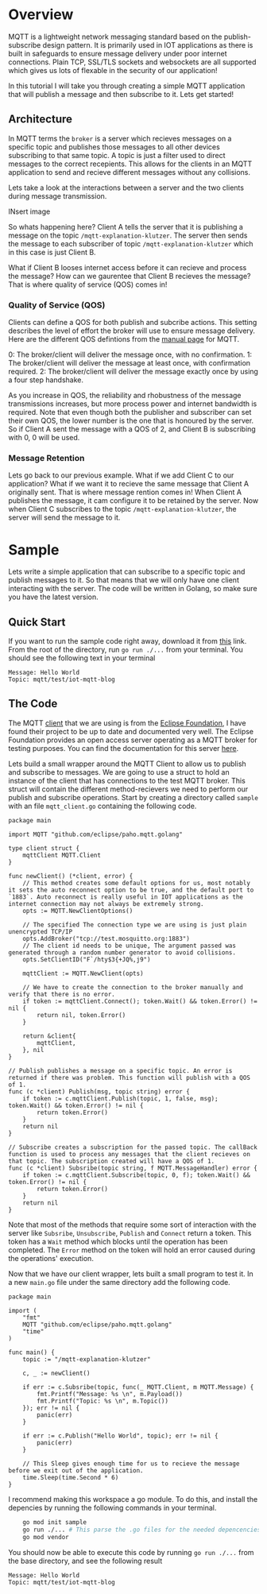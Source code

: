 # Overview

MQTT is a lightweight network messaging standard based on the publish-subscribe design pattern. It is primarily used in IOT applications as there is built in safeguards to ensure message delivery under poor internet connections. Plain TCP, SSL/TLS sockets and websockets are all supported which gives us lots of flexable in the security of our application!

In this tutorial I will take you through creating a simple MQTT application that will publish a message and then subscribe to it. Lets get started!

## Architecture

In MQTT terms the `broker` is a server which recieves messages on a specific topic and publishes those messages to all other devices subscribing to that same topic. A topic is just a filter used to direct messages to the correct recepients. This allows for the clients in an MQTT application to send and recieve different messages without any collisions.

Lets take a look at the interactions between a server and the two clients during message transmission.

INsert image

So whats happening here? Client A tells the server that it is publishing a message on the topic `/mqtt-explanation-klutzer`. The server then sends the message to each subscriber of topic `/mqtt-explanation-klutzer` which in this case is just Client B. 

What if Client B looses internet access before it can recieve and process the message? How can we gaurentee that Client B recieves the message? That is where quality of service (QOS) comes in!

### Quality of Service (QOS)

Clients can define a QOS for both publish and subcribe actions. This setting describes the level of effort the broker will use to ensure message delivery. Here are the different QOS defintions from the [manual page](https://mosquitto.org/man/mqtt-7.html) for MQTT.

0: The broker/client will deliver the message once, with no confirmation.
1: The broker/client will deliver the message at least once, with confirmation required.
2: The broker/client will deliver the message exactly once by using a four step handshake.

As you increase in QOS, the reliability and rhobustness of the message transmissions increases, but more process power and internet bandwidth is required. Note that even though both the publisher and subscriber can set their own QOS, the lower number is the one that is honoured by the server. So if Client A sent the message with a QOS of 2, and Client B is subscribing with 0, 0 will be used.

### Message Retention

Lets go back to our previous example. What if we add Client C to our application? What if we want it to recieve the same message that Client A originally sent. That is where message rention comes in! When Client A publishes the message, it cam configure it to be retained by the server. Now when Client C subscribes to the topic `/mqtt-explanation-klutzer`, the server will send the message to it.

# Sample

Lets write a simple application that can subscribe to a specific topic and publish messages to it. So that means that we will only have one client interacting with the server. The code will be written in Golang, so make sure you have the latest version.

## Quick Start

If you want to run the sample code right away, download it from [this](https://raw.githubusercontent.com/kevinlutzer/blogs/master/iot-core-mqtt/sample) link. From the root of the directory, run `go run ./...` from your terminal. You should see the following text in your terminal

```
Message: Hello World 
Topic: mqtt/test/iot-mqtt-blog 
```

## The Code

The MQTT [client](https://github.com/eclipse/paho.mqtt.golang) that we are using is from the [Eclipse Foundation](https://www.eclipse.org/org/foundation/), I have found their project to be up to date and documented very well. The Eclipse Foundation provides an open access server operating as a MQTT broker for testing purposes. You can find the documentation for this server [here](`http://test.mosquitto.org/`).

Lets build a small wrapper around the MQTT Client to allow us to publish and subscribe to messages. We are going to use a struct to hold an instance of the client that has connections to the test MQTT broker. This struct will contain the different method-recievers we need to perform our publish and subscribe operations. Start by creating a directory called `sample` with an file `mqtt_client.go` containing the following code.

``` golang
package main

import MQTT "github.com/eclipse/paho.mqtt.golang"

type client struct {
	mqttClient MQTT.Client
}

func newClient() (*client, error) {
	// This method creates some default options for us, most notably it sets the auto reconnect option to be true, and the default port to `1883`. Auto reconnect is really useful in IOT applications as the internet connection may not always be extremely strong.
	opts := MQTT.NewClientOptions()

	// The specified The connection type we are using is just plain unencrypted TCP/IP
	opts.AddBroker("tcp://test.mosquitto.org:1883")
	// The client id needs to be unique, The argument passed was generated through a random number generator to avoid collisions.
	opts.SetClientID("F`/hty$3{+JQ%,j9")

	mqttClient := MQTT.NewClient(opts)

	// We have to create the connection to the broker manually and verify that there is no error.
	if token := mqttClient.Connect(); token.Wait() && token.Error() != nil {
		return nil, token.Error()
	}

	return &client{
		mqttClient,
	}, nil
}

// Publish publishes a message on a specific topic. An error is returned if there was problem. This function will publish with a QOS of 1.
func (c *client) Publish(msg, topic string) error {
	if token := c.mqttClient.Publish(topic, 1, false, msg); token.Wait() && token.Error() != nil {
		return token.Error()
	}
	return nil
}

// Subscribe creates a subscription for the passed topic. The callBack function is used to process any messages that the client recieves on that topic. The subscription created will have a QOS of 1.
func (c *client) Subsribe(topic string, f MQTT.MessageHandler) error {
	if token := c.mqttClient.Subscribe(topic, 0, f); token.Wait() && token.Error() != nil {
		return token.Error()
	}
	return nil
}
```

Note that most of the methods that require some sort of interaction with the server like `Subsribe`, `Unsubscribe`, `Publish` and `Connect` return a token. This token has a `Wait` method which blocks until the operation has been completed. The `Error` method on the token will hold an error caused during the operations' execution.


Now that we have our client wrapper, lets built a small program to test it. In a new `main.go` file under the same directory add the following code.

``` golang
package main

import (
	"fmt"
	MQTT "github.com/eclipse/paho.mqtt.golang"
	"time"
)

func main() {
	topic := "/mqtt-explanation-klutzer"

	c, _ := newClient()
	
	if err := c.Subsribe(topic, func(_ MQTT.Client, m MQTT.Message) {
		fmt.Printf("Message: %s \n", m.Payload())
		fmt.Printf("Topic: %s \n", m.Topic())
	}); err != nil {
		panic(err)
	}

	if err := c.Publish("Hello World", topic); err != nil {
		panic(err)
	}

	// This Sleep gives enough time for us to recieve the message before we exit out of the application.
	time.Sleep(time.Second * 6)
}

```

I recommend making this workspace a go module. To do this, and install the depencies by running the following commands in your terminal.

``` bash
	go mod init sample
	go run ./... # This parse the .go files for the needed depencencies and build your go.sum and go.mod
	go mod vendor
```

You should now be able to execute this code by running `go run ./...` from the base directory, and see the following result

```
Message: Hello World 
Topic: mqtt/test/iot-mqtt-blog 
```